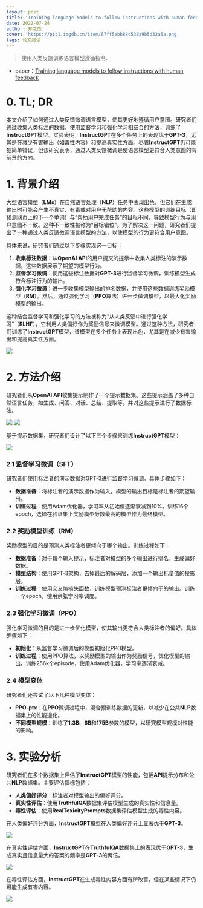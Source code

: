 ```yaml
---
layout: post
title: 'Training language models to follow instructions with human feedback'
date: 2022-07-24
author: 郑之杰
cover: 'https://pic1.imgdb.cn/item/67ff5ebb88c538a9b5d32a6a.png'
tags: 论文阅读
---
```


> 使用人类反馈训练语言模型遵循指令.

- paper：[Training language models to follow instructions with human feedback](https://arxiv.org/abs/2203.02155)

# 0. TL; DR

本文介绍了如何通过人类反馈微调语言模型，使其更好地遵循用户意图。研究者们通过收集人类标注的数据，使用监督学习和强化学习相结合的方法，训练了**InstructGPT**模型。实验表明，**InstructGPT**在多个任务上的表现优于**GPT-3**，尤其是在减少有害输出（如毒性内容）和提高真实性方面。尽管**InstructGPT**仍可能犯简单错误，但该研究表明，通过人类反馈微调是使语言模型更符合人类意图的有前景的方向。

# 1. 背景介绍
大型语言模型（**LMs**）在自然语言处理（**NLP**）任务中表现出色，但它们在生成输出时可能会产生不真实、有毒或对用户无帮助的内容。这些模型的训练目标（即预测网页上的下一个单词）与“帮助用户完成任务”的目标不同，导致模型行为与用户意图不一致。这种不一致性被称为“目标错位”。为了解决这一问题，研究者们提出了一种通过人类反馈微调语言模型的方法，以使模型的行为更符合用户意图。

具体来说，研究者们通过以下步骤实现这一目标：
1. **收集标注数据**：从**OpenAI API**的用户提交的提示中收集人类标注的演示数据，这些数据展示了期望的模型行为。
2. **监督学习微调**：使用这些标注数据对**GPT-3**进行监督学习微调，训练模型生成符合标注行为的输出。
3. **强化学习微调**：进一步收集模型输出的排名数据，并使用这些数据训练奖励模型（**RM**）。然后，通过强化学习（**PPO**算法）进一步微调模型，以最大化奖励模型的输出。

这种结合监督学习和强化学习的方法被称为“从人类反馈中进行强化学习”（**RLHF**），它利用人类偏好作为奖励信号来微调模型。通过这种方法，研究者们训练了**InstructGPT**模型，该模型在多个任务上表现出色，尤其是在减少有害输出和提高真实性方面。

![](https://pic1.imgdb.cn/item/67ff655688c538a9b5d3442e.png)

# 2. 方法介绍

研究者们从**OpenAI API**收集提示制作了一个提示数据集。这些提示涵盖了多种自然语言任务，如生成、问答、对话、总结、提取等。并对这些提示进行了数据标注。

![](https://pic1.imgdb.cn/item/67ff632988c538a9b5d33bc8.png)
![](https://pic1.imgdb.cn/item/67ff633a88c538a9b5d33c0d.png)

基于提示数据集，研究者们设计了以下三个步骤来训练**InstructGPT**模型：

![](https://pic1.imgdb.cn/item/67ff61d088c538a9b5d33696.png)

### 2.1 监督学习微调（SFT）
研究者们使用标注者的演示数据对GPT-3进行监督学习微调。具体步骤如下：
- **数据准备**：将标注者的演示数据作为输入，模型的输出目标是标注者的期望输出。
- **训练过程**：使用Adam优化器，学习率从初始值逐渐衰减到10%。训练16个epoch，选择在验证集上奖励模型分数最高的模型作为最终模型。

### 2.2 奖励模型训练（RM）
奖励模型的目的是预测人类标注者更倾向于哪个输出。训练过程如下：
- **数据准备**：对于每个输入提示，标注者对模型的多个输出进行排名，生成偏好数据。
- **模型结构**：使用GPT-3架构，去掉最后的解码层，添加一个输出标量值的投影层。
- **训练过程**：使用交叉熵损失函数，训练模型预测标注者更倾向于的输出。训练一个epoch，使用余弦学习率调度。

### 2.3 强化学习微调（PPO）
强化学习微调的目的是进一步优化模型，使其输出更符合人类标注者的偏好。具体步骤如下：
- **初始化**：从监督学习微调后的模型初始化PPO模型。
- **训练过程**：使用PPO算法，以奖励模型的输出作为奖励信号，优化模型的输出。训练256k个episode，使用Adam优化器，学习率逐渐衰减。

### 2.4 模型变体
研究者们还尝试了以下几种模型变体：
- **PPO-ptx**：在**PPO**微调过程中，混合预训练数据的更新，以减少在公共**NLP**数据集上的性能退化。
- **不同模型规模**：训练了**1.3B**、**6B**和**175B**参数的模型，以研究模型规模对性能的影响。


# 3. 实验分析

研究者们在多个数据集上评估了**InstructGPT**模型的性能，包括**API**提示分布和公共**NLP**数据集。主要评估指标包括：
- **人类偏好评分**：标注者对模型输出的偏好评分。
- **真实性评估**：使用**TruthfulQA**数据集评估模型生成的真实性和信息量。
- **毒性评估**：使用**RealToxicityPrompts**数据集评估模型生成的毒性内容。

在人类偏好评分方面，**InstructGPT**模型在人类偏好评分上显著优于**GPT-3**。

![](https://pic1.imgdb.cn/item/67ff63fd88c538a9b5d33ef6.png)

在真实性评估方面，**InstructGPT**在**TruthfulQA**数据集上的表现优于**GPT-3**，生成真实且信息量大的答案的频率是**GPT-3**的两倍。

![](https://pic1.imgdb.cn/item/67ff645e88c538a9b5d34083.png)

在毒性评估方面，**InstructGPT**在生成毒性内容方面有所改善，但在某些情况下仍可能生成有害内容。

![](https://pic1.imgdb.cn/item/67ff64b588c538a9b5d341d0.png)